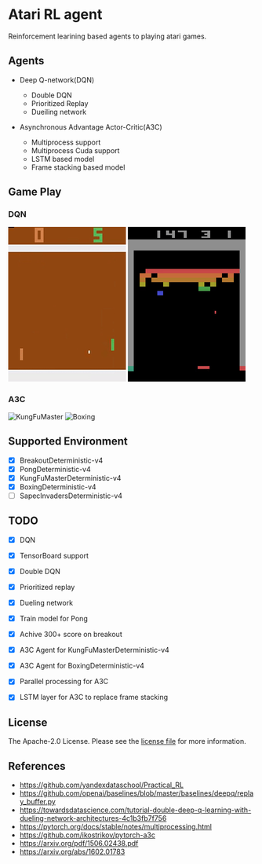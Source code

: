 # Atari RL agent
Reinforcement learining based agents to playing atari games.

## Agents
- Deep Q-network(DQN)
  - Double DQN
  - Prioritized Replay
  - Dueiling network
  
- Asynchronous Advantage Actor-Critic(A3C)
  - Multiprocess support
  - Multiprocess Cuda support
  - LSTM based model
  - Frame stacking based model

## Game Play
### DQN
![Pong](images/pong_low.gif)
![BreakoutDeterministic](images/breakout_low.gif)

### A3C
![KungFuMaster](images/KungFuMaster_low.gif)
![Boxing](images/Boxing_low.gif)



## Supported Environment
- [x] BreakoutDeterministic-v4
- [x] PongDeterministic-v4
- [x] KungFuMasterDeterministic-v4
- [x] BoxingDeterministic-v4
- [ ] SapecInvadersDeterministic-v4

## TODO
- [x] DQN
- [x] TensorBoard support
- [x] Double DQN
- [x] Prioritized replay
- [x] Dueling network
- [X] Train model for Pong
- [x] Achive 300+ score on breakout
- [x] A3C Agent for KungFuMasterDeterministic-v4
- [x] A3C Agent for BoxingDeterministic-v4
- [x] Parallel processing for A3C
- [x] LSTM layer for A3C to replace frame stacking


## License
The Apache-2.0 License. Please see the [license file](LICENSE) for more information.

## References
- https://github.com/yandexdataschool/Practical_RL
- https://github.com/openai/baselines/blob/master/baselines/deepq/replay_buffer.py
- https://towardsdatascience.com/tutorial-double-deep-q-learning-with-dueling-network-architectures-4c1b3fb7f756
- https://pytorch.org/docs/stable/notes/multiprocessing.html
- https://github.com/ikostrikov/pytorch-a3c
- https://arxiv.org/pdf/1506.02438.pdf
- https://arxiv.org/abs/1602.01783
